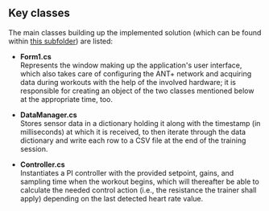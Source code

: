 ## Key classes
The main classes building up the implemented solution (which can be found within [this subfolder](WindowsFormsApp/)) are listed:

+ **Form1.cs**  
Represents the window making up the application's user interface, which also takes care of configuring the ANT+ network and acquiring data during workouts with the help of the involved hardware; it is responsible for creating an object of the two classes mentioned below at the appropriate time, too.

+ **DataManager.cs**  
Stores sensor data in a dictionary holding it along with the timestamp (in milliseconds) at which it is received, to then iterate through the data dictionary and write each row to a CSV file at the end of the training session.

+ **Controller.cs**  
Instantiates a PI controller with the provided setpoint, gains, and sampling time when the workout begins, which will thereafter be able to calculate the needed control action (i.e., the resistance the trainer shall apply) depending on the last detected heart rate value.
